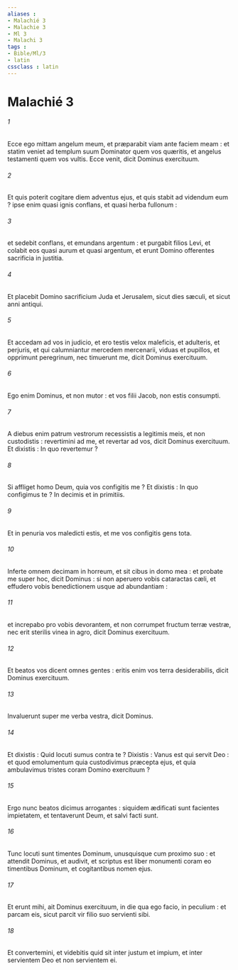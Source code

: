 ```yaml
---
aliases : 
- Malachié 3
- Malachie 3
- Ml 3
- Malachi 3
tags : 
- Bible/Ml/3
- latin
cssclass : latin
---
```


# Malachié 3

###### 1
Ecce ego mittam angelum meum, et præparabit viam ante faciem meam : et statim veniet ad templum suum Dominator quem vos quæritis, et angelus testamenti quem vos vultis. Ecce venit, dicit Dominus exercituum.
###### 2
Et quis poterit cogitare diem adventus ejus, et quis stabit ad videndum eum ? ipse enim quasi ignis conflans, et quasi herba fullonum :
###### 3
et sedebit conflans, et emundans argentum : et purgabit filios Levi, et colabit eos quasi aurum et quasi argentum, et erunt Domino offerentes sacrificia in justitia.
###### 4
Et placebit Domino sacrificium Juda et Jerusalem, sicut dies sæculi, et sicut anni antiqui.
###### 5
Et accedam ad vos in judicio, et ero testis velox maleficis, et adulteris, et perjuris, et qui calumniantur mercedem mercenarii, viduas et pupillos, et opprimunt peregrinum, nec timuerunt me, dicit Dominus exercituum.
###### 6
Ego enim Dominus, et non mutor : et vos filii Jacob, non estis consumpti.
###### 7
A diebus enim patrum vestrorum recessistis a legitimis meis, et non custodistis : revertimini ad me, et revertar ad vos, dicit Dominus exercituum. Et dixistis : In quo revertemur ?
###### 8
Si affliget homo Deum, quia vos configitis me ? Et dixistis : In quo configimus te ? In decimis et in primitiis.
###### 9
Et in penuria vos maledicti estis, et me vos configitis gens tota.
###### 10
Inferte omnem decimam in horreum, et sit cibus in domo mea : et probate me super hoc, dicit Dominus : si non aperuero vobis cataractas cæli, et effudero vobis benedictionem usque ad abundantiam :
###### 11
et increpabo pro vobis devorantem, et non corrumpet fructum terræ vestræ, nec erit sterilis vinea in agro, dicit Dominus exercituum.
###### 12
Et beatos vos dicent omnes gentes : eritis enim vos terra desiderabilis, dicit Dominus exercituum.
###### 13
Invaluerunt super me verba vestra, dicit Dominus.
###### 14
Et dixistis : Quid locuti sumus contra te ? Dixistis : Vanus est qui servit Deo : et quod emolumentum quia custodivimus præcepta ejus, et quia ambulavimus tristes coram Domino exercituum ?
###### 15
Ergo nunc beatos dicimus arrogantes : siquidem ædificati sunt facientes impietatem, et tentaverunt Deum, et salvi facti sunt.
###### 16
Tunc locuti sunt timentes Dominum, unusquisque cum proximo suo : et attendit Dominus, et audivit, et scriptus est liber monumenti coram eo timentibus Dominum, et cogitantibus nomen ejus.
###### 17
Et erunt mihi, ait Dominus exercituum, in die qua ego facio, in peculium : et parcam eis, sicut parcit vir filio suo servienti sibi.
###### 18
Et convertemini, et videbitis quid sit inter justum et impium, et inter servientem Deo et non servientem ei.

